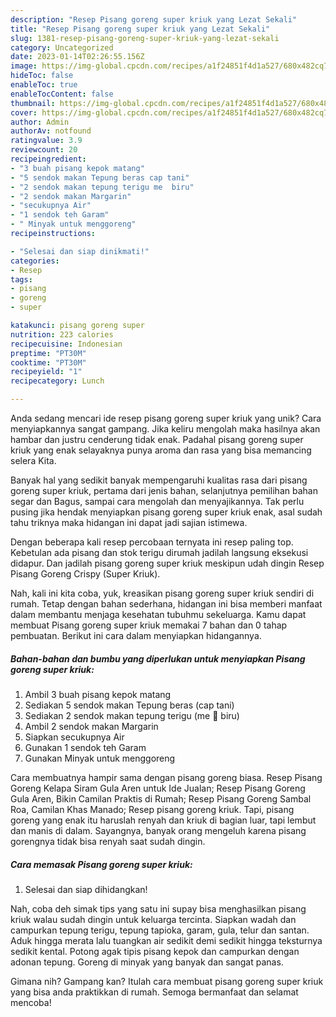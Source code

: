 ```yaml
---
description: "Resep Pisang goreng super kriuk yang Lezat Sekali"
title: "Resep Pisang goreng super kriuk yang Lezat Sekali"
slug: 1381-resep-pisang-goreng-super-kriuk-yang-lezat-sekali
category: Uncategorized
date: 2023-01-14T02:26:55.156Z
image: https://img-global.cpcdn.com/recipes/a1f24851f4d1a527/680x482cq70/pisang-goreng-super-kriuk-foto-resep-utama.jpg
hideToc: false
enableToc: true
enableTocContent: false
thumbnail: https://img-global.cpcdn.com/recipes/a1f24851f4d1a527/680x482cq70/pisang-goreng-super-kriuk-foto-resep-utama.jpg
cover: https://img-global.cpcdn.com/recipes/a1f24851f4d1a527/680x482cq70/pisang-goreng-super-kriuk-foto-resep-utama.jpg
author: Admin
authorAv: notfound
ratingvalue: 3.9
reviewcount: 20
recipeingredient:
- "3 buah pisang kepok matang"
- "5 sendok makan Tepung beras cap tani"
- "2 sendok makan tepung terigu me  biru"
- "2 sendok makan Margarin"
- "secukupnya Air"
- "1 sendok teh Garam"
- " Minyak untuk menggoreng"
recipeinstructions:

- "Selesai dan siap dinikmati!"
categories:
- Resep
tags:
- pisang
- goreng
- super

katakunci: pisang goreng super 
nutrition: 223 calories
recipecuisine: Indonesian
preptime: "PT30M"
cooktime: "PT30M"
recipeyield: "1"
recipecategory: Lunch

---
```





Anda sedang mencari ide resep pisang goreng super kriuk yang unik? Cara menyiapkannya sangat gampang. Jika keliru mengolah maka hasilnya akan hambar dan justru cenderung tidak enak. Padahal pisang goreng super kriuk yang enak selayaknya punya aroma dan rasa yang bisa memancing selera Kita.





Banyak hal yang sedikit banyak mempengaruhi kualitas rasa dari pisang goreng super kriuk, pertama dari jenis bahan, selanjutnya pemilihan bahan segar dan Bagus, sampai cara mengolah dan menyajikannya. Tak perlu pusing jika hendak menyiapkan pisang goreng super kriuk enak,      asal sudah tahu triknya maka hidangan ini dapat jadi sajian istimewa.














Dengan beberapa kali resep percobaan ternyata ini resep paling top. Kebetulan ada pisang dan stok terigu dirumah jadilah langsung eksekusi didapur. Dan jadilah pisang goreng super kriuk meskipun udah dingin Resep Pisang Goreng Crispy (Super Kriuk).






Nah, kali ini kita coba, yuk, kreasikan pisang goreng super kriuk sendiri di rumah. Tetap dengan bahan sederhana, hidangan ini bisa memberi manfaat dalam membantu menjaga kesehatan tubuhmu sekeluarga. Kamu dapat membuat Pisang goreng super kriuk memakai 7 bahan dan 0 tahap pembuatan. Berikut ini cara dalam menyiapkan hidangannya.

<!--inarticleads1-->

##### Bahan-bahan dan bumbu yang diperlukan untuk menyiapkan Pisang goreng super kriuk:

1. Ambil 3 buah pisang kepok matang
1. Sediakan 5 sendok makan Tepung beras (cap tani)
1. Sediakan 2 sendok makan tepung terigu (me 🔺 biru)
1. Ambil 2 sendok makan Margarin
1. Siapkan secukupnya Air
1. Gunakan 1 sendok teh Garam
1. Gunakan  Minyak untuk menggoreng


Cara membuatnya hampir sama dengan pisang goreng biasa. Resep Pisang Goreng Kelapa Siram Gula Aren untuk Ide Jualan; Resep Pisang Goreng Gula Aren, Bikin Camilan Praktis di Rumah; Resep Pisang Goreng Sambal Roa, Camilan Khas Manado; Resep pisang goreng kriuk. Tapi, pisang goreng yang enak itu haruslah renyah dan kriuk di bagian luar, tapi lembut dan manis di dalam. Sayangnya, banyak orang mengeluh karena pisang gorengnya tidak bisa renyah saat sudah dingin. 

<!--inarticleads2-->

##### Cara memasak Pisang goreng super kriuk:


1. Selesai dan siap dihidangkan!

Nah, coba deh simak tips yang satu ini supay bisa menghasilkan pisang kriuk walau sudah dingin untuk keluarga tercinta. Siapkan wadah dan campurkan tepung terigu, tepung tapioka, garam, gula, telur dan santan. Aduk hingga merata lalu tuangkan air sedikit demi sedikit hingga teksturnya sedikit kental. Potong agak tipis pisang kepok dan campurkan dengan adonan tepung. Goreng di minyak yang banyak dan sangat panas. 

Gimana nih? Gampang kan? Itulah cara membuat pisang goreng super kriuk yang bisa anda praktikkan di rumah. Semoga bermanfaat dan selamat mencoba!
